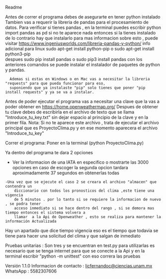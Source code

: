 Readme 

Antes de correr el programa debes de asegurarte en tener 
python instalado 
Tambien vas a requerir la libreria de pandas para el procesamiento 
de datos. 
      Para verificar si tienes pandas , en la terminal puedes escribir 
      python
      import pandas as pd 
      si no te aparece nada entonces si la tienes instalado 
      de lo contrario hay que instalarlo 
      para mas informacion sobre esto , puede visitar 
      https://www.ingeniusworlds.com/libreria-pandas-y-python/
      info adicional  para linux 
      sudo apt-get install python-pip   o   sudo apt-get install python3-pip  
      despues sudo pip install pandas   o   sudo pip3 install pandas 
      con los anteriores comandos se puede instalar el instalador de paquetes de 
      python y pandas.
      
      Ademas si estas en Windows o en Mac vas a necesitar la libreria "requests" para que pueda funcionar para eso,
      suponiendo que ya instalaste "pip" solo tienes que poner "pip install requests" y ya se va a instalar. 
      

Antes de poder ejecutar el programa vas a necesitar una clave que la vas a 
poder obtener en https://home.openweathermap.org/
Despues de obtener tu clave debes de escribirla en el archivo de texto 
que se llama "Introduce_tu_key.txt"  sin dejar espacio al principio de la clave y 
en la primer fila. 
      Nota: Si no te aparece este archivo , trata de ejecutar el archivo 
            principal que es ProyectoClima.py 
            y en ese momento aparecera el archivo 
            "Introduce_tu_key"

Correr el programa:
	Poner en la terminal (python ProyectoClima.py)



Ya dentro del programa te dara 2 opciones 
   - Ver la informacion de una IATA en especifico  o mostrarte las 3000 opciones 
      en caso de escoger la segunda opcion tardara aproximadamente 37 segundos en obtenerlas 
      todas

    -Una vez que se ejecute el caso 2 se creara el archivo "almacen" que contendra un 
        diccionario con todos los pronosticos del clima ,este tiene una vigencia 
        de 5 minutos . por lo tanto si se requiere la informacion de nuevo , se podra tener 
        acceso inmediato si se hace dentro del rango , si se demora mas tiempo entonces el sistema volvera a 
        llamar  a la Api de Openweather , esto se realiza para mantener la información Actualizada 

Hay un apartado que dice tiempo vigencia eso es el tiempo  que todavia se tiene  para hacer una solicitud del clima 
y que salgan de inmediato 



Pruebas unitarias : Son tres y se encuentran en test.py 
para utilizarlas es necesario que se tenga internet para que 
se conecte a la Api y en la terminal escribir "python -m unittest"
con eso correra las pruebas 



Versión 1.1.0
Informacion de contacto : licfernandoc@ciencias.unam.mx
WhatsApp : 5582307606




